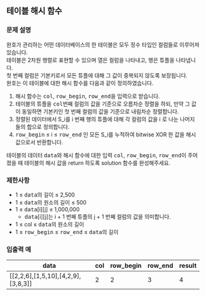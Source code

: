 ## 테이블 해시 함수
### 문제 설명

완호가 관리하는 어떤 데이터베이스의 한 테이블은 모두 정수 타입인 컬럼들로 이루어져 있습니다.<br>
테이블은 2차원 행렬로 표현할 수 있으며 열은 컬럼을 나타내고, 행은 튜플을 나타냅니다.<br>
첫 번째 컬럼은 기본키로서 모든 튜플에 대해 그 값이 중복되지 않도록 보장됩니다. <br>
완호는 이 테이블에 대한 해시 함수를 다음과 같이 정의하였습니다.<br>

1. 해시 함수는 <kbd>col</kbd>, <kbd>row_begin</kbd>, <kbd>row_end</kbd>을 입력으로 받습니다.<br>
2. 테이블의 튜플을 <kbd>col</kbd>번째 컬럼의 값을 기준으로 오름차순 정렬을 하되, 만약 그 값이 동일하면 기본키인 첫 번째 컬럼의 값을 기준으로 내림차순 정렬합니다.<br>
3. 정렬된 데이터에서 S_i를 i 번째 행의 튜플에 대해 각 컬럼의 값을 i 로 나눈 나머지들의 합으로 정의합니다.<br>
4. <kbd>row_begin</kbd> ≤ i ≤ <kbd>row_end</kbd> 인 모든 S_i를 누적하여 bitwise XOR 한 값을 해시 값으로서 반환합니다.<br>

테이블의 데이터 <kbd>data</kbd>와 해시 함수에 대한 입력 <kbd>col</kbd>, <kbd>row_begin</kbd>, <kbd>row_end</kbd>이 주어졌을 때 테이블의 해시 값을 return 하도록 solution 함수를 완성해주세요.




### 제한사항
- 1 ≤ <kbd>data</kbd>의 길이 ≤ 2,500
- 1 ≤ <kbd>data</kbd>의 원소의 길이 ≤ 500
- 1 ≤ <kbd>data</kbd>[i][j] ≤ 1,000,000
  - <kbd>data</kbd>[i][j]는 i + 1 번째 튜플의 j + 1 번째 컬럼의 값을 의미합니다.
- 1 ≤ col ≤ <kbd>data</kbd>의 원소의 길이
- 1 ≤ <kbd>row_begin</kbd> ≤ <kbd>row_end</kbd> ≤ <kbd>data</kbd>의 길이


### 입출력 예
| data                               | 	col | 	row_begin | 	row_end | 	result |
|------------------------------------|------|------------|----------|---------|
| [[2,2,6],[1,5,10],[4,2,9],[3,8,3]] | 	2   | 	2         | 	3       | 	4      |